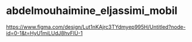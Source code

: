 # abdelmouhaimine_eljassimi_mobil
https://www.figma.com/design/Lut1nKAjrc3TYdmyep995H/Untitled?node-id=0-1&t=HyU1miLUdJ8hvFlU-1